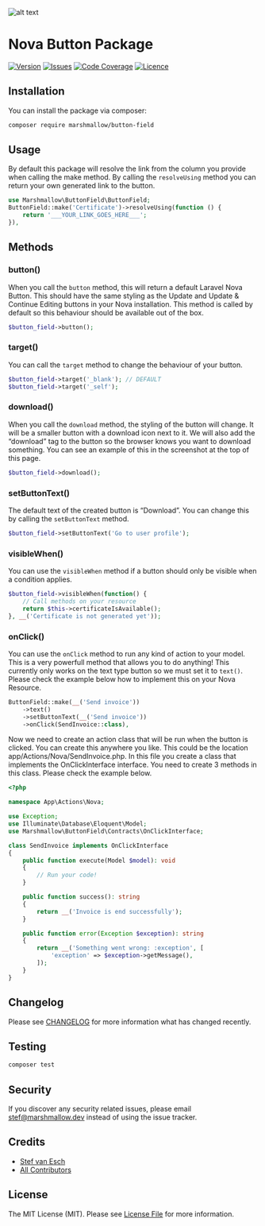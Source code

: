 ![alt text](https://marshmallow.dev/cdn/media/logo-red-237x46.png "marshmallow.")

# Nova Button Package

[![Version](https://img.shields.io/packagist/v/marshmallow/button-field)](https://github.com/marshmallow-packages/button-field)
[![Issues](https://img.shields.io/github/issues/marshmallow-packages/button-field)](https://github.com/marshmallow-packages/button-field)
[![Code Coverage](https://img.shields.io/badge/coverage-100%25-success)](https://github.com/marshmallow-packages/button-field)
[![Licence](https://img.shields.io/github/license/marshmallow-packages/button-field)](https://github.com/marshmallow-packages/button-field)

## Installation

You can install the package via composer:

```bash
composer require marshmallow/button-field
```

## Usage

By default this package will resolve the link from the column you provide when calling the make method. By calling the `resolveUsing` method you can return your own generated link to the button.

```php
use Marshmallow\ButtonField\ButtonField;
ButtonField::make('Certificate')->resolveUsing(function () {
    return '___YOUR_LINK_GOES_HERE___';
}),
```

## Methods

### button()

When you call the `button` method, this will return a default Laravel Nova Button. This should have the same styling as the Update and Update & Continue Editing buttons in your Nova installation. This method is called by default so this behaviour should be available out of the box.

```php
$button_field->button();
```

### target()

You can call the `target` method to change the behaviour of your button.

```php
$button_field->target('_blank'); // DEFAULT
$button_field->target('_self');
```

### download()

When you call the `download` method, the styling of the button will change. It will be a smaller button with a download icon next to it. We will also add the “download” tag to the button so the browser knows you want to download something. You can see an example of this in the screenshot at the top of this page.

```php
$button_field->download();
```

### setButtonText()

The default text of the created button is “Download”. You can change this by calling the `setButtonText` method.

```php
$button_field->setButtonText('Go to user profile');
```

### visibleWhen()

You can use the `visibleWhen` method if a button should only be visible when a condition applies.

```php
$button_field->visibleWhen(function() {
    // Call methods on your resource
    return $this->certificateIsAvailable();
}, __('Certificate is not generated yet'));
```

### onClick()

You can use the `onClick` method to run any kind of action to your model. This is a very powerfull method that allows you to do anything! This currently only works on the text type button so we must set it to `text()`. Please check the example below how to implement this on your Nova Resource.

```php
ButtonField::make(__('Send invoice'))
	->text()
	->setButtonText(__('Send invoice'))
	->onClick(SendInvoice::class),
```

Now we need to create an action class that will be run when the button is clicked. You can create this anywhere you like. This could be the location app/Actions/Nova/SendInvoice.php. In this file you create a class that implements the OnClickInterface interface. You need to create 3 methods in this class. Please check the example below.

```php
<?php

namespace App\Actions\Nova;

use Exception;
use Illuminate\Database\Eloquent\Model;
use Marshmallow\ButtonField\Contracts\OnClickInterface;

class SendInvoice implements OnClickInterface
{
    public function execute(Model $model): void
    {
        // Run your code!
    }

    public function success(): string
    {
        return __('Invoice is end successfully');
    }

    public function error(Exception $exception): string
    {
        return __('Something went wrong: :exception', [
            'exception' => $exception->getMessage(),
        ]);
    }
}
```

## Changelog

Please see [CHANGELOG](CHANGELOG.md) for more information what has changed recently.

## Testing

```bash
composer test
```

## Security

If you discover any security related issues, please email stef@marshmallow.dev instead of using the issue tracker.

## Credits

-   [Stef van Esch](https://github.com/stefvanesch)
-   [All Contributors](../../contributors)

## License

The MIT License (MIT). Please see [License File](LICENSE.md) for more information.
